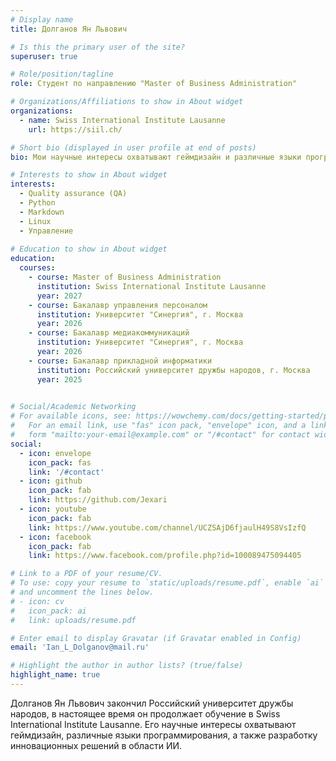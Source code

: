 ```yaml
---
# Display name
title: Долганов Ян Львович

# Is this the primary user of the site?
superuser: true

# Role/position/tagline
role: Студент по направлению "Master of Business Administration"

# Organizations/Affiliations to show in About widget
organizations:
  - name: Swiss International Institute Lausanne
    url: https://siil.ch/

# Short bio (displayed in user profile at end of posts)
bio: Мои научные интересы охватывают геймдизайн и различные языки программирования, а также разработку инновационных решений в области ИИ.

# Interests to show in About widget
interests:
  - Quality assurance (QA)
  - Python 
  - Markdown
  - Linux
  - Управление
  
# Education to show in About widget
education:
  courses:
    - course: Master of Business Administration
      institution: Swiss International Institute Lausanne
      year: 2027
    - course: Бакалавр управления персоналом
      institution: Университет "Синергия", г. Москва
      year: 2026
    - course: Бакалавр медиакоммуникаций
      institution: Университет "Синергия", г. Москва
      year: 2026
    - course: Бакалавр прикладной информатики
      institution: Российский университет дружбы народов, г. Москва
      year: 2025

 
# Social/Academic Networking
# For available icons, see: https://wowchemy.com/docs/getting-started/page-builder/#icons
#   For an email link, use "fas" icon pack, "envelope" icon, and a link in the
#   form "mailto:your-email@example.com" or "/#contact" for contact widget.
social:
  - icon: envelope
    icon_pack: fas
    link: '/#contact'
  - icon: github
    icon_pack: fab
    link: https://github.com/Jexari
  - icon: youtube
    icon_pack: fab
    link: https://www.youtube.com/channel/UCZSAjD6fjaulH49S8VsIzfQ
  - icon: facebook
    icon_pack: fab
    link: https://www.facebook.com/profile.php?id=100089475094405

# Link to a PDF of your resume/CV.
# To use: copy your resume to `static/uploads/resume.pdf`, enable `ai` icons in `params.toml`,
# and uncomment the lines below.
# - icon: cv
#   icon_pack: ai
#   link: uploads/resume.pdf

# Enter email to display Gravatar (if Gravatar enabled in Config)
email: 'Ian_L_Dolganov@mail.ru'

# Highlight the author in author lists? (true/false)
highlight_name: true
---
```


Долганов Ян Львович закончил Российский университет дружбы народов, в настоящее время он продолжает обучение в Swiss International Institute Lausanne. Его научные интересы охватывают геймдизайн, различные языки программирования, а также разработку инновационных решений в области ИИ.
